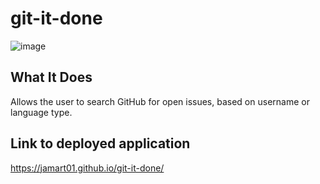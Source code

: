 # git-it-done

![image](https://user-images.githubusercontent.com/81602695/127241320-efb21b9b-00f5-4f9e-b28b-4a4462b85467.png)


## What It Does

Allows the user to search GitHub for open issues, based on username or language type. 

## Link to deployed application
https://jamart01.github.io/git-it-done/
